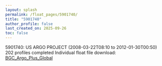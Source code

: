 ```yaml
---
layout: splash
permalink: /float_pages/5901740/
title: "5901740"
author_profile: false
last_created_on: 2025-09-26
toc: false
---
```

 
5901740: US ARGO PROJECT (2008-03-22T08:10 to 2012-01-30T00:50)
202 profiles completed
Individual float file download: [BGC_Argo_Plus_Global](https://ftp.soest.hawaii.edu/bgc_argo_plus/Individual_Floats/outliers_removed/5901740_Sprof_processed.nc)
